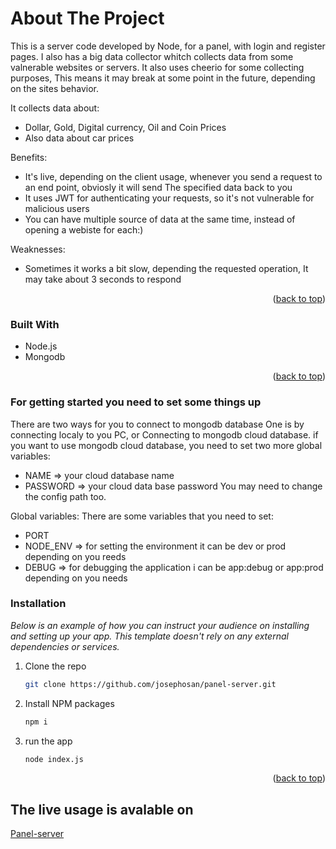 # About The Project


This is a server code developed by Node, for a panel, with login and register pages.
I also has a big data collector whitch collects data from some valnerable websites or servers. It also uses cheerio for some collecting purposes, This means it may break at some point in the future, depending on the sites behavior.

It collects data about:
* Dollar, Gold, Digital currency, Oil and Coin Prices 
* Also data about car prices

Benefits:
* It's live, depending on the client usage, whenever you send a request to an end point, obviosly it will send The specified data back to you
* It uses JWT for authenticating your requests, so it's not vulnerable for malicious users
* You can have multiple source of data at the same time, instead of opening a webiste for each:)


Weaknesses:
* Sometimes it works a bit slow, depending the requested operation, It may take about 3 seconds to respond





<p align="right">(<a href="#readme-top">back to top</a>)</p>



### Built With

* Node.js
* Mongodb


<p align="right">(<a href="#readme-top">back to top</a>)</p>



<!-- GETTING STARTED -->
### For getting started you need to set some things up
There are two ways for you to connect to mongodb database One is by connecting localy to you PC, 
or Connecting to mongodb cloud database.
if you want to use mongodb cloud database, you need to set two more global variables:
* NAME => your cloud database name
* PASSWORD => your cloud data base password 
You may need to change the config path too.

Global variables: There are some variables that you need to set:
* PORT
* NODE_ENV => for setting the environment it can be dev or prod depending on you reeds
* DEBUG => for debugging the application i can be app:debug or app:prod depending on you needs
 


### Installation

_Below is an example of how you can instruct your audience on installing and setting up your app. This template doesn't rely on any external dependencies or services._

1. Clone the repo
   ```sh
   git clone https://github.com/josephosan/panel-server.git
   ```
2. Install NPM packages
   ```sh
   npm i
   ```
3. run the app
   ```sh
   node index.js
   ```

<p align="right">(<a href="#readme-top">back to top</a>)</p>


## The live usage is avalable on
<a href="https://josephosan.info/api/panel-server/" target="_blank">Panel-server</a>

